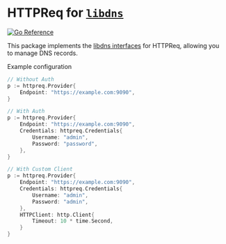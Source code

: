 HTTPReq for [`libdns`](https://github.com/libdns/libdns)
=======================

[![Go Reference](https://pkg.go.dev/badge/test.svg)](https://pkg.go.dev/github.com/libdns/httpreq)

This package implements the [libdns interfaces](https://github.com/libdns/libdns) for HTTPReq, allowing you to manage DNS records.

Example configuration
```go
// Without Auth
p := httpreq.Provider{
    Endpoint: "https://example.com:9090",
}

// With Auth
p := httpreq.Provider{
    Endpoint: "https://example.com:9090",
    Credentials: httpreq.Credentials{
        Username: "admin",
        Password: "password",
    },
}

// With Custom Client
p := httpreq.Provider{
	Endpoint: "https://example.com:9090",
	Credentials: httpreq.Credentials{
		Username: "admin",
		Password: "admin",
	},
	HTTPClient: http.Client{
		Timeout: 10 * time.Second,
	}
}
```
